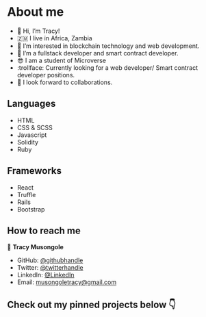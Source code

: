 
# About me

- 👋 Hi, I’m Tracy!
- 🇿🇲 I live in Africa, Zambia
- 👀 I’m interested in blockchain technology and web development.
- 🌱 I’m a fullstack developer and smart contract developer.
- :sunglasses: I am a student of Microverse
- :trollface: Currently looking for a web developer/ Smart contract developer positions. 
- 🤝 I look forward to collaborations. 


## Languages

- HTML
- CSS & SCSS
- Javascript
- Solidity
- Ruby

## Frameworks
- React
- Truffle
- Rails
- Bootstrap


## How to reach me

👤 **Tracy Musongole**

- GitHub: [@githubhandle](https://github.com/elfin-git)
- Twitter: [@twitterhandle](https://twitter.com/tracy_muso)
- LinkedIn: [@LinkedIn](https://linkedin.com/in/tracy-muso/)
- Email: musongoletracy@gmail.com

## Check out my pinned projects below :point_down:

